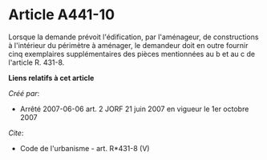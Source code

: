 # Article A441-10

Lorsque la demande prévoit l'édification, par l'aménageur, de constructions à l'intérieur du périmètre à aménager, le
demandeur doit en outre fournir cinq exemplaires supplémentaires des pièces mentionnées au b et au c de l'article R. 431-8.

**Liens relatifs à cet article**

_Créé par_:

  - Arrêté 2007-06-06 art. 2 JORF 21 juin 2007 en vigueur le 1er octobre 2007

_Cite_:

  - Code de l'urbanisme - art. R*431-8 (V)
